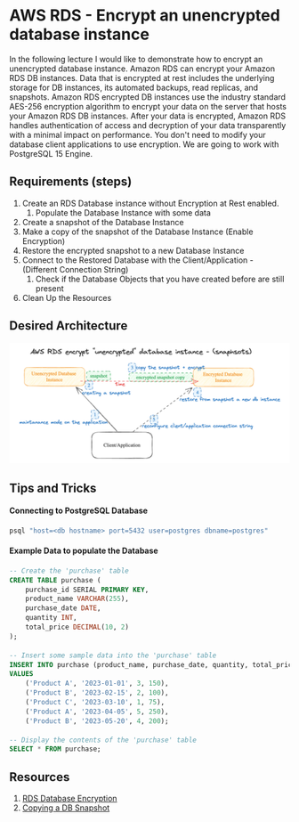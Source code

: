# AWS RDS - Encrypt an unencrypted database instance
In the following lecture I would like to demonstrate how to encrypt an unencrypted database instance. Amazon RDS can encrypt your Amazon RDS DB instances. Data that is encrypted at rest includes the underlying storage for DB instances, its automated backups, read replicas, and snapshots. Amazon RDS encrypted DB instances use the industry standard AES-256 encryption algorithm to encrypt your data on the server that hosts your Amazon RDS DB instances. After your data is encrypted, Amazon RDS handles authentication of access and decryption of your data transparently with a minimal impact on performance. You don't need to modify your database client applications to use encryption. We are going to work with PostgreSQL 15 Engine.

## Requirements (steps)
1. Create an RDS Database instance without Encryption at Rest enabled.
    1. Populate the Database Instance with some data
1. Create a snapshot of the Database Instance
1. Make a copy of the snapshot of the Database Instance (Enable Encryption)
1. Restore the encrypted snapshot to a new Database Instance
1. Connect to the Restored Database with the Client/Application - (Different Connection String)
    1. Check if the Database Objects that you have created before are still present 
1. Clean Up the Resources

## Desired Architecture
![Encrypt 'unencrypted' database](./rds-encrypting-unencrypted-databases-01.png)

## Tips and Tricks
#### Connecting to PostgreSQL Database
```sh
psql "host=<db hostname> port=5432 user=postgres dbname=postgres"
```

#### Example Data to populate the Database
```sql
-- Create the 'purchase' table
CREATE TABLE purchase (
    purchase_id SERIAL PRIMARY KEY,
    product_name VARCHAR(255),
    purchase_date DATE,
    quantity INT,
    total_price DECIMAL(10, 2)
);

-- Insert some sample data into the 'purchase' table
INSERT INTO purchase (product_name, purchase_date, quantity, total_price)
VALUES
    ('Product A', '2023-01-01', 3, 150),
    ('Product B', '2023-02-15', 2, 100),
    ('Product C', '2023-03-10', 1, 75),
    ('Product A', '2023-04-05', 5, 250),
    ('Product B', '2023-05-20', 4, 200);

-- Display the contents of the 'purchase' table
SELECT * FROM purchase;
```

## Resources
1. [RDS Database Encryption](https://docs.aws.amazon.com/AmazonRDS/latest/UserGuide/Overview.Encryption.html)
1. [Copying a DB Snapshot](https://docs.aws.amazon.com/AmazonRDS/latest/UserGuide/USER_CopySnapshot.html)
